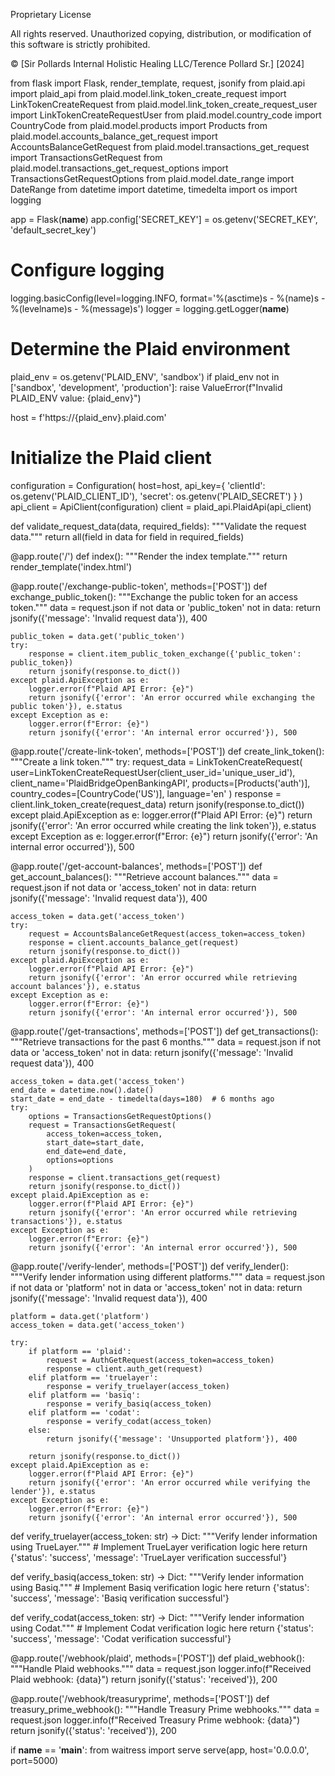 Proprietary License

All rights reserved. Unauthorized copying, distribution, or modification of this software is strictly prohibited.

© [Sir Pollards Internal Holistic Healing LLC/Terence Pollard Sr.] [2024]


from flask import Flask, render_template, request, jsonify
from plaid.api import plaid_api
from plaid.model.link_token_create_request import LinkTokenCreateRequest
from plaid.model.link_token_create_request_user import LinkTokenCreateRequestUser
from plaid.model.country_code import CountryCode
from plaid.model.products import Products
from plaid.model.accounts_balance_get_request import AccountsBalanceGetRequest
from plaid.model.transactions_get_request import TransactionsGetRequest
from plaid.model.transactions_get_request_options import TransactionsGetRequestOptions
from plaid.model.date_range import DateRange
from datetime import datetime, timedelta
import os
import logging

app = Flask(__name__)
app.config['SECRET_KEY'] = os.getenv('SECRET_KEY', 'default_secret_key')

# Configure logging
logging.basicConfig(level=logging.INFO, format='%(asctime)s - %(name)s - %(levelname)s - %(message)s')
logger = logging.getLogger(__name__)

# Determine the Plaid environment
plaid_env = os.getenv('PLAID_ENV', 'sandbox')
if plaid_env not in ['sandbox', 'development', 'production']:
    raise ValueError(f"Invalid PLAID_ENV value: {plaid_env}")

host = f'https://{plaid_env}.plaid.com'

# Initialize the Plaid client
configuration = Configuration(
    host=host,
    api_key={
        'clientId': os.getenv('PLAID_CLIENT_ID'),
        'secret': os.getenv('PLAID_SECRET')
    }
)
api_client = ApiClient(configuration)
client = plaid_api.PlaidApi(api_client)

def validate_request_data(data, required_fields):
    """Validate the request data."""
    return all(field in data for field in required_fields)

@app.route('/')
def index():
    """Render the index template."""
    return render_template('index.html')

@app.route('/exchange-public-token', methods=['POST'])
def exchange_public_token():
    """Exchange the public token for an access token."""
    data = request.json
    if not data or 'public_token' not in data:
        return jsonify({'message': 'Invalid request data'}), 400
    
    public_token = data.get('public_token')
    try:
        response = client.item_public_token_exchange({'public_token': public_token})
        return jsonify(response.to_dict())
    except plaid.ApiException as e:
        logger.error(f"Plaid API Error: {e}")
        return jsonify({'error': 'An error occurred while exchanging the public token'}), e.status
    except Exception as e:
        logger.error(f"Error: {e}")
        return jsonify({'error': 'An internal error occurred'}), 500

@app.route('/create-link-token', methods=['POST'])
def create_link_token():
    """Create a link token."""
    try:
        request_data = LinkTokenCreateRequest(
            user=LinkTokenCreateRequestUser(client_user_id='unique_user_id'),
            client_name='PlaidBridgeOpenBankingAPI',
            products=[Products('auth')],
            country_codes=[CountryCode('US')],
            language='en'
        )
        response = client.link_token_create(request_data)
        return jsonify(response.to_dict())
    except plaid.ApiException as e:
        logger.error(f"Plaid API Error: {e}")
        return jsonify({'error': 'An error occurred while creating the link token'}), e.status
    except Exception as e:
        logger.error(f"Error: {e}")
        return jsonify({'error': 'An internal error occurred'}), 500

@app.route('/get-account-balances', methods=['POST'])
def get_account_balances():
    """Retrieve account balances."""
    data = request.json
    if not data or 'access_token' not in data:
        return jsonify({'message': 'Invalid request data'}), 400
    
    access_token = data.get('access_token')
    try:
        request = AccountsBalanceGetRequest(access_token=access_token)
        response = client.accounts_balance_get(request)
        return jsonify(response.to_dict())
    except plaid.ApiException as e:
        logger.error(f"Plaid API Error: {e}")
        return jsonify({'error': 'An error occurred while retrieving account balances'}), e.status
    except Exception as e:
        logger.error(f"Error: {e}")
        return jsonify({'error': 'An internal error occurred'}), 500

@app.route('/get-transactions', methods=['POST'])
def get_transactions():
    """Retrieve transactions for the past 6 months."""
    data = request.json
    if not data or 'access_token' not in data:
        return jsonify({'message': 'Invalid request data'}), 400
    
    access_token = data.get('access_token')
    end_date = datetime.now().date()
    start_date = end_date - timedelta(days=180)  # 6 months ago
    try:
        options = TransactionsGetRequestOptions()
        request = TransactionsGetRequest(
            access_token=access_token,
            start_date=start_date,
            end_date=end_date,
            options=options
        )
        response = client.transactions_get(request)
        return jsonify(response.to_dict())
    except plaid.ApiException as e:
        logger.error(f"Plaid API Error: {e}")
        return jsonify({'error': 'An error occurred while retrieving transactions'}), e.status
    except Exception as e:
        logger.error(f"Error: {e}")
        return jsonify({'error': 'An internal error occurred'}), 500

@app.route('/verify-lender', methods=['POST'])
def verify_lender():
    """Verify lender information using different platforms."""
    data = request.json
    if not data or 'platform' not in data or 'access_token' not in data:
        return jsonify({'message': 'Invalid request data'}), 400
    
    platform = data.get('platform')
    access_token = data.get('access_token')
    
    try:
        if platform == 'plaid':
            request = AuthGetRequest(access_token=access_token)
            response = client.auth_get(request)
        elif platform == 'truelayer':
            response = verify_truelayer(access_token)
        elif platform == 'basiq':
            response = verify_basiq(access_token)
        elif platform == 'codat':
            response = verify_codat(access_token)
        else:
            return jsonify({'message': 'Unsupported platform'}), 400
        
        return jsonify(response.to_dict())
    except plaid.ApiException as e:
        logger.error(f"Plaid API Error: {e}")
        return jsonify({'error': 'An error occurred while verifying the lender'}), e.status
    except Exception as e:
        logger.error(f"Error: {e}")
        return jsonify({'error': 'An internal error occurred'}), 500

def verify_truelayer(access_token: str) -> Dict:
    """Verify lender information using TrueLayer."""
    # Implement TrueLayer verification logic here
    return {'status': 'success', 'message': 'TrueLayer verification successful'}

def verify_basiq(access_token: str) -> Dict:
    """Verify lender information using Basiq."""
    # Implement Basiq verification logic here
    return {'status': 'success', 'message': 'Basiq verification successful'}

def verify_codat(access_token: str) -> Dict:
    """Verify lender information using Codat."""
    # Implement Codat verification logic here
    return {'status': 'success', 'message': 'Codat verification successful'}

@app.route('/webhook/plaid', methods=['POST'])
def plaid_webhook():
    """Handle Plaid webhooks."""
    data = request.json
    logger.info(f"Received Plaid webhook: {data}")
    return jsonify({'status': 'received'}), 200

@app.route('/webhook/treasuryprime', methods=['POST'])
def treasury_prime_webhook():
    """Handle Treasury Prime webhooks."""
    data = request.json
    logger.info(f"Received Treasury Prime webhook: {data}")
    return jsonify({'status': 'received'}), 200

if __name__ == '__main__':
    from waitress import serve
    serve(app, host='0.0.0.0', port=5000)

   
       
        

                
  
       


        

        
    
       
